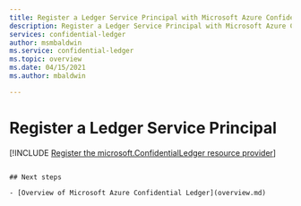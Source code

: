 ```yaml
---
title: Register a Ledger Service Principal with Microsoft Azure Confidential Ledger
description: Register a Ledger Service Principal with Microsoft Azure Confidential Ledger
services: confidential-ledger
author: msmbaldwin
ms.service: confidential-ledger
ms.topic: overview
ms.date: 04/15/2021
ms.author: mbaldwin

---
```

# Register a Ledger Service Principal

[!INCLUDE [Register the microsoft.ConfidentialLedger resource provider](../../includes/confidential-ledger-register-rp.md)]
```

## Next steps

- [Overview of Microsoft Azure Confidential Ledger](overview.md)
